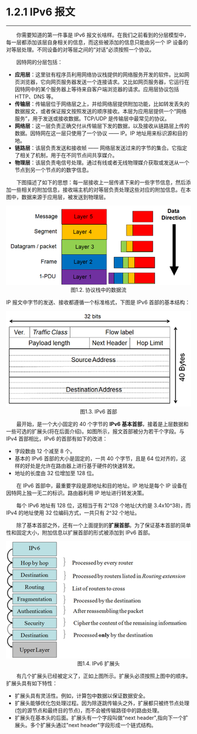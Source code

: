 # 1.2.1 IPv6 报文
-----------
　　你需要知道的第一件事是 IPv6 报文长啥样。在我们之前看到的分层模型中，每一层都添加该层自身相关的信息，而这些被添加的信息只能由另一个 IP 设备的对等层处理。不同设备的对等层之间的“对话”必须按照一个协议。

　　因特网的分层包括：
* **应用层**：这里驻有程序员利用网络协议栈提供的网络服务开发的软件。比如网页浏览器，它向网页服务器发送一个连接请求。又比如网页服务器，它运行在因特网中的某个服务器上等待来自客户端浏览器的请求。应用层协议包括 HTTP、DNS 等。
* **传输层**：传输层位于网络层之上，并给网络层提供附加功能，比如转发丢失的数据报文，或者保证报文按照发送的顺序接收。本层为应用层提供一个“网络服务”，用于发送或接收数据。TCP/UDP 是传输层中最常见的协议。
* **网络层**：这一层负责正确交付从传输层下发的数据，以及接收从链路层上传的数据。因特网在这一层只使用了一个协议 —— IP。IP 地址用来标识源和目的地。
* **链路层**：该层负责发送和接收帧 —— 网络层发送过来的字节的集合。它指定了相关了机制，用于在不同节点间共享媒介。
* **物理层**：该层负责电信号处理。通过有线或者无线物理媒介获取或发送从一个节点到另一个节点的的数字信息。

　　下图描述了如下的思想：每一层接收上一层传递下来的一些字节信息，然后添加一些相关的附加信息，接收端主机的对等层负责处理这些对应的附加信息。在本图中，数据来源于应用层，被发送到物理层。

<center><img src="../images/iot_in_five_days/1/image009.png" /></center>
<center>图1.2. 协议栈中的数据流</center>

IP 报文中字节的发送、接收都遵循一个标准格式，下图是 IPv6 首部的基本结构：

<center><img src="../images/iot_in_five_days/1/image002.png" /></center>
<center>图1.3. IPv6 首部</center>

　　最开始，是一个大小固定的 40 个字节的 **IPv6 基本首部**，接着是上层数据和一些可选的扩展头(将在后面介绍)。如图所示，报文首部被分为若干个字段。与 IPv4 首部相比，IPv6 的首部有如下的改进：
* 字段数由 12 个减至 8 个。
* 基本的 IPv6 首部的大小是固定的，一共 40 个字节，且是 64 位对齐的，这样的好处是允许在路由器上进行基于硬件的快速转发。
* 地址的长度由 32 位增加至 128 位。

　　在 IPv6 首部中，最重要字段是源地址和目的地址。IP 地址是每个 IP 设备在因特网上独一无二的标识。路由器利用 IP 地址进行转发决策。

　　每个 IPv6 地址有 128 位，这相当于有 2^128 个地址(大约是 3.4x10^38)，而 IPv4 的地址使用 32 位编码方式，一共只有 2^32 个地址。

　　除了基本首部之外，还有一个上面提到的**扩展首部**。为了保证基本首部的简单性和固定大小，附加信息以扩展首部的形式被添加到 IPv6 首部。

<center><img src="../images/iot_in_five_days/1/image003.png" /></center>
<center>图1.4. IPv6 扩展头</center>

　　有几个扩展头已经被定义了，正如上图所示。扩展头必须按照上图中的顺序。扩展头具有如下特性：
* 扩展头具有灵活性。例如，计算包中数据以保证数据安全。
* 扩展头能够优化包处理过程。因为除逐跳传输头之外，扩展都只被终节点处理(包的源节点和最终目的节点)，而不会被传输路径中的路由处理。
* 扩展头在基本头的后面。扩展头有一个字段叫做"next header",指向下一个扩展头。多个扩展头通过"next header"字段形成一个链式结构。